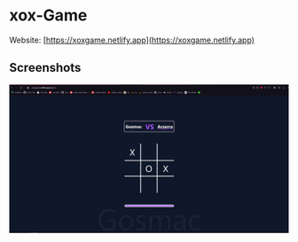 # xox-Game

Website: [https://xoxgame.netlify.app](https://xoxgame.netlify.app)

## Screenshots

![ss](https://raw.githubusercontent.com/Gosmacx/xox-Game/main/screenshots/tailwind-xoxgame.png)
